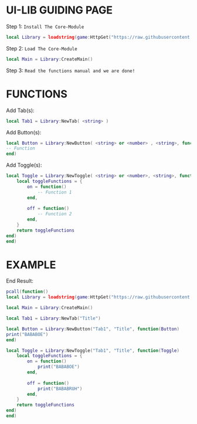 # UI-LIB GUIDING PAGE

Step 1:
`Install The Core-Module`

```lua
local Library = loadstring(game:HttpGet("https://raw.githubusercontent.com/Unknown-publisher/Library/main/CoreHandler", true))()
```

Step 2:
`Load The Core-Module`

```lua
local Main = Library:CreateMain()
```

Step 3:
`Read the functions manual and we are done!`



# FUNCTIONS

Add Tab(s):

```lua
local Tab1 = Library:NewTab( <string> )
```

Add Button(s):

```lua
local Button = Library:NewButton( <string> or <number> , <string>, function(Button)
-- Function
end)
```

Add Toggle(s):

```lua
local Toggle = Library:NewToggle( <string> or <number>, <string>, function(Toggle)
    local toggleFunctions = {
        on = function()
            -- Function 1
        end,
        
        off = function()
            -- Function 2
        end,
    }
    return toggleFunctions
end)
end)
```

# EXAMPLE

End Result:

```lua
pcall(function()
local Library = loadstring(game:HttpGet("https://raw.githubusercontent.com/Unknown-publisher/Library/main/CoreHandler", true))()

local Main = Library:CreateMain()

local Tab1 = Library:NewTab("Title")

local Button = Library:NewButton("Tab1", "Title", function(Button)
print("BABABOE")
end)

local Toggle = Library:NewToggle("Tab1", "Title", function(Toggle)
    local toggleFunctions = {
        on = function()
            print("BABABOE")
        end,
        
        off = function()
            print("BABABRUH")
        end,
    }
    return toggleFunctions
end)
end)
```
